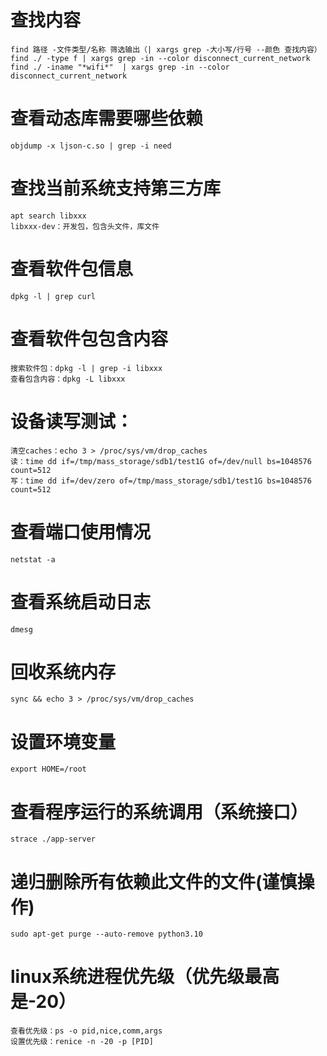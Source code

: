 <!--
 * @Description : 
 * @Author      : Yufeng Zhang
 * @Date: 2023-08-29 11:14:47
 * @LastEditTime: 2023-08-29 11:51:44
-->
# 查找内容
```
find 路径 -文件类型/名称 筛选输出（| xargs grep -大小写/行号 --颜色 查找内容）
find ./ -type f | xargs grep -in --color disconnect_current_network
find ./ -iname "*wifi*"  | xargs grep -in --color disconnect_current_network
```

# 查看动态库需要哪些依赖
```
objdump -x ljson-c.so | grep -i need
```

# 查找当前系统支持第三方库
```
apt search libxxx
libxxx-dev：开发包，包含头文件，库文件
```

# 查看软件包信息
```
dpkg -l | grep curl
```

# 查看软件包包含内容
```
搜索软件包：dpkg -l | grep -i libxxx
查看包含内容：dpkg -L libxxx
```

# 设备读写测试：
```
清空caches：echo 3 > /proc/sys/vm/drop_caches
读：time dd if=/tmp/mass_storage/sdb1/test1G of=/dev/null bs=1048576 count=512
写：time dd if=/dev/zero of=/tmp/mass_storage/sdb1/test1G bs=1048576 count=512
```

# 查看端口使用情况
```
netstat -a
```

# 查看系统启动日志
```
dmesg
```

# 回收系统内存
```
sync && echo 3 > /proc/sys/vm/drop_caches
```

# 设置环境变量
```
export HOME=/root
```

# 查看程序运行的系统调用（系统接口）
```
strace ./app-server
```

# 递归删除所有依赖此文件的文件(谨慎操作)
```
sudo apt-get purge --auto-remove python3.10
```

# linux系统进程优先级（优先级最高是-20）
```
查看优先级：ps -o pid,nice,comm,args
设置优先级：renice -n -20 -p [PID]
```
